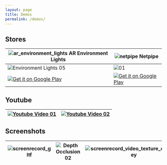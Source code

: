 ```yaml
---
layout: page
title: Demos
permalink: /demos/
---
```


## Stores

| ![ar_environment_lights](https://user-images.githubusercontent.com/6597529/144909911-c34b86ec-83a5-45a0-bed8-0eb1a4b6f268.png) AR Environment Lights | ![netpipe](https://user-images.githubusercontent.com/6597529/144909937-783a94ae-6267-4347-a24a-c42ae548564f.png) Netpipe |
| - | - |
| ![Environment Lights 05](https://user-images.githubusercontent.com/6597529/135060214-b9b9be36-b0d2-4929-b957-c3a04fe40d1e.png) | ![01](https://user-images.githubusercontent.com/6597529/144909076-40489bae-a551-4ce8-9abb-202071a4c590.jpg) |
| [![Get it on Google Play](https://upload.wikimedia.org/wikipedia/commons/thumb/7/78/Google_Play_Store_badge_EN.svg/320px-Google_Play_Store_badge_EN.svg.png)](https://play.google.com/store/apps/details?id=com.gorisse.thomas.ar.environmentlights) | [![Get it on Google Play](https://upload.wikimedia.org/wikipedia/commons/thumb/7/78/Google_Play_Store_badge_EN.svg/320px-Google_Play_Store_badge_EN.svg.png)](https://play.google.com/store/apps/details?id=com.gorisse.thomas.ar.environmentlights) |

## Youtube

| [![Youtube Video 01](https://yt-embed.herokuapp.com/embed?v=9QP43nOSItU)](https://www.youtube.com/watch?v=9QP43nOSItU) | [![Youtube Video 02](https://yt-embed.herokuapp.com/embed?v=jpmWjigA3Ms)](https://www.youtube.com/watch?v=jpmWjigA3Ms) |
| - | - |

## Screenshots
| ![screenrecord_gltf](https://user-images.githubusercontent.com/6597529/144910304-b74ba62d-cccd-431b-8228-52af39ccbb3f.gif) | ![Depth Occlusion 02](https://user-images.githubusercontent.com/6597529/140717611-e3216b28-a43a-4fd7-93fd-b39d8bd3e954.png) | ![screenrecord_video_texture_chromakey](https://user-images.githubusercontent.com/6597529/144910397-0efe2ce4-ee96-4b6e-bb8a-0cc0f45b05f3.gif) | ![Environment Lights 01](https://user-images.githubusercontent.com/6597529/135054559-1c5282d6-2476-4e71-92c6-cfc234cb5f3b.gif) |
| - | - | - | - |
